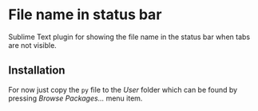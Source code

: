 # File name in status bar
Sublime Text plugin for showing the file name in the status bar when tabs are not visible. 

## Installation
For now just copy the `py` file to the *User* folder which can be found by pressing *Browse Packages...* menu item.